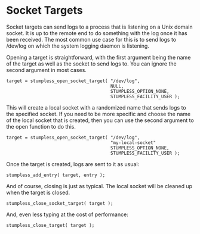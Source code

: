 # Socket Targets

Socket targets can send logs to a process that is listening on a Unix domain
socket. It is up to the remote end to do something with the log once it has been
received. The most common use case for this is to send logs to /dev/log on which
the system logging daemon is listening.

Opening a target is straightforward, with the first argument being the name of
the target as well as the socket to send logs to. You can ignore the second
argument in most cases.

    target = stumpless_open_socket_target( "/dev/log",
                                           NULL,
                                           STUMPLESS_OPTION_NONE,
                                           STUMPLESS_FACILITY_USER );

This will create a local socket with a randomized name that sends logs to the
specified socket. If you need to be more specific and choose the name of the
local socket that is created, then you can use the second argument to the open
function to do this.

    target = stumpless_open_socket_target( "/dev/log",
                                           "my-local-socket"
                                           STUMPLESS_OPTION_NONE,
                                           STUMPLESS_FACILITY_USER );

Once the target is created, logs are sent to it as usual:

    stumpless_add_entry( target, entry );

And of course, closing is just as typical. The local socket will be cleaned up
when the target is closed.

    stumpless_close_socket_target( target );

And, even less typing at the cost of performance:

    stumpless_close_target( target );
